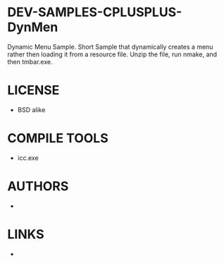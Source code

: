 # DEV-SAMPLES-CPLUSPLUS-DynMen
Dynamic Menu Sample. Short Sample that dynamically creates a menu rather then loading it from a resource file. Unzip the file, run nmake, and then tmbar.exe.

LICENSE
===============
* BSD alike

COMPILE TOOLS
===============
* icc.exe
 
AUTHORS
===============
* 

LINKS
===============
* 
